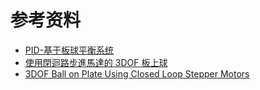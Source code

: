 # 参考资料

- [PID-基于板球平衡系统]( https://www.bilibili.com/video/BV1xL4y147ea/?share_source=copy_web&vd_source=a75fe652314fccaa8d85cc73bfb23ed0)
- [使用閉迴路步進馬達的 3DOF 板上球](https://www.instructables.com/3DOF-Ball-on-Plate-Using-Closed-Loop-Stepper-Motor/)
- [3DOF Ball on Plate Using Closed Loop Stepper Motors](https://www.instructables.com/3DOF-Ball-on-Plate-Using-Closed-Loop-Stepper-Motor/)
